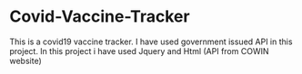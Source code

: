 # Covid-Vaccine-Tracker
This is a covid19 vaccine tracker. I have used government issued API in this project.
In this project i have used Jquery and Html 
(API from COWIN website)

